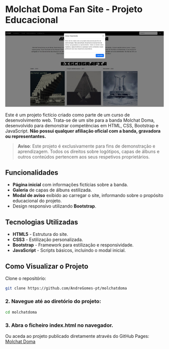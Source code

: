 # Molchat Doma Fan Site - Projeto Educacional

![Pré-visualização do Site](docs/preview.png)

Este é um projeto fictício criado como parte de um curso de desenvolvimento web. Trata-se de um site para a banda Molchat Doma, desenvolvido para demonstrar competências em HTML, CSS, Bootstrap e JavaScript. **Não possui qualquer afiliação oficial com a banda, gravadora ou representantes.**

> **Aviso**: Este projeto é exclusivamente para fins de demonstração e aprendizagem. Todos os direitos sobre logótipos, capas de álbuns e outros conteúdos pertencem aos seus respetivos proprietários.

## Funcionalidades

- **Página inicial** com informações fictícias sobre a banda.  
- **Galeria** de capas de álbuns estilizada.  
- **Modal de aviso** exibido ao carregar o site, informando sobre o propósito educacional do projeto.  
- Design responsivo utilizando **Bootstrap**.

## Tecnologias Utilizadas

- **HTML5** - Estrutura do site.  
- **CSS3** - Estilização personalizada.  
- **Bootstrap** - Framework para estilização e responsividade.  
- **JavaScript** - Scripts básicos, incluindo o modal inicial.

## Como Visualizar o Projeto

Clone o repositório:
```bash
git clone https://github.com/AndreGomes-pt/molchatdoma
   ``` 
 ### 2. Navegue até ao diretório do projeto:
   ```bash
   cd molchatdoma
   ```
 ### 3. Abra o ficheiro index.html no navegador.
 Ou aceda ao projeto publicado diretamente através do GitHub Pages: [Molchat Doma](https://andregomes-pt.github.io/molchatdoma/)

